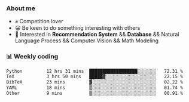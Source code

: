 ### About me

- ✊ Competition lover
- 😀 Be keen to do something interesting with others
- 🎈 Interested in **Recommendation System** && **Database** && Natural Language Process && Computer Vision && Math Modeling


### 📊 Weekly coding
<!--START_SECTION:waka-->

```txt
Python         12 hrs 31 mins  ██████████████████░░░░░░░   72.31 %
TeX            3 hrs 50 mins   █████▓░░░░░░░░░░░░░░░░░░░   22.15 %
BibTeX         23 mins         ▓░░░░░░░░░░░░░░░░░░░░░░░░   02.22 %
YAML           18 mins         ▒░░░░░░░░░░░░░░░░░░░░░░░░   01.74 %
Other          9 mins          ▒░░░░░░░░░░░░░░░░░░░░░░░░   00.91 %
```

<!--END_SECTION:waka-->
